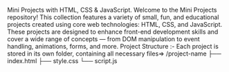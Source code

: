 Mini Projects with HTML, CSS & JavaScript.
Welcome to the Mini Projects repository! This collection features a variety of small, fun, and educational projects created using core web technologies: HTML, CSS, and JavaScript. These projects are designed to enhance front-end development skills and cover a wide range of concepts — from DOM manipulation to event handling, animations, forms, and more.
Project Structure :- Each project is stored in its own folder, containing all necessary files=>
/project-name
  ├── index.html
  ├── style.css
  └── script.js
